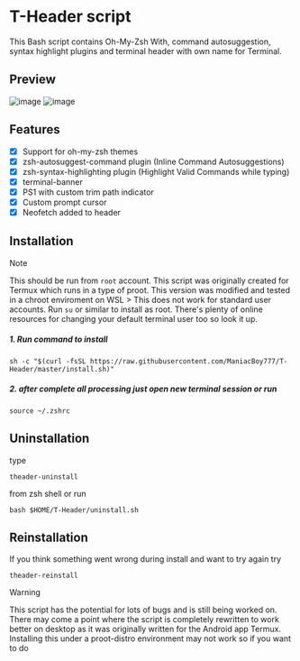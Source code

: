 # T-Header script
This Bash script contains Oh-My-Zsh With, command autosuggestion, syntax highlight plugins and terminal header with own name for Terminal. 
## Preview
![image](https://github.com/ManiacBoy777/T-Header/assets/29928632/c5c270b7-e13f-4f2d-9a6b-a43d982cacb8)
![image](https://github.com/ManiacBoy777/T-Header/assets/29928632/ffc1b07e-11b6-4561-b0c0-f738a472958c)

## Features

- [x] Support for oh-my-zsh themes
- [x] zsh-autosuggest-command plugin
        (Inline Command Autosuggestions)
- [x] zsh-syntax-highlighting plugin
        (Highlight Valid Commands while typing)
- [x] terminal-banner
- [x] PS1 with custom trim path indicator
- [x] Custom prompt cursor
- [x] Neofetch added to header

## Installation
> [!NOTE]
> This should be run from `root` account. This script was originally created for Termux which runs in a type of proot. This version was modified and tested in a chroot enviroment on WSL > 
> This does not work for standard user accounts. Run ```su``` or similar to install as root. There's plenty of online resources for changing your default terminal user too so look it up.

##### 1. Run command to install
```
sh -c "$(curl -fsSL https://raw.githubusercontent.com/ManiacBoy777/T-Header/master/install.sh)"
```
##### 2. after complete all processing just open new terminal session or run 
```
source ~/.zshrc
```

## Uninstallation

type
```
theader-uninstall
```
from zsh shell or run 
```
bash $HOME/T-Header/uninstall.sh
```

## Reinstallation

If you think something went wrong during install and want to try again try
```
theader-reinstall
```

> [!WARNING]
> This script has the potential for lots of bugs and is still being worked on. There may come a point where the script is completely rewritten to work better on desktop as it was originally written for the Android app Termux.
> Installing this under a proot-distro environment may not work so if you want to do
